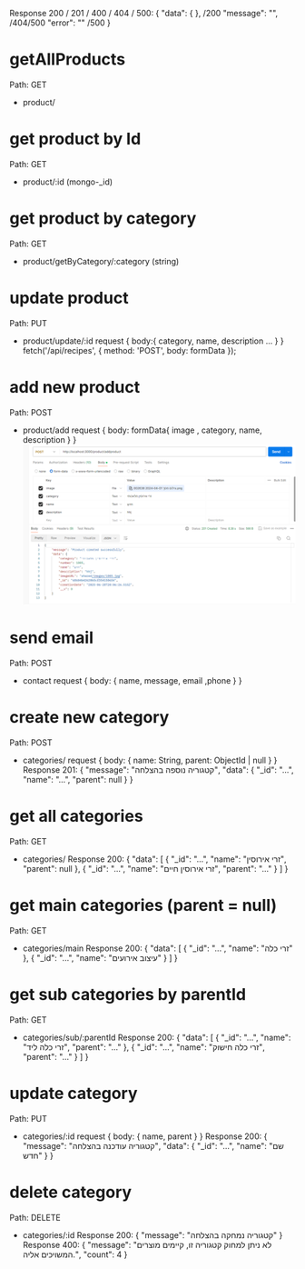 Response 200 / 201 / 400 / 404 / 500:
{
  "data": {  }, /200
  "message": "", /404/500
  "error": "" /500
}

# getAllProducts
Path:
GET
- product/

# get product by Id
Path:
GET
- product/:id (mongo-_id)

# get product by category
Path:
GET
- product/getByCategory/:category (string)

# update product
Path:
PUT
- product/update/:id
request
{
  body:{ category, name, description ... }
}
fetch('/api/recipes', {
  method: 'POST',
  body: formData
});

# add new product
Path:
POST
- product/add
request
{
  body: formData{ image , category, name, description }
}
![example sending](api-docs-image.png)

# send email
Path:
POST
- contact
request
{
  body:
  { 
    name, message, email ,phone
  }
}

# create new category
Path:
POST
- categories/
request
{
  body: {
    name: String,
    parent: ObjectId | null
  }
}
Response 201:
{
  "message": "קטגוריה נוספה בהצלחה",
  "data": { "_id": "...", "name": "...", "parent": null }
}

# get all categories
Path:
GET
- categories/
Response 200:
{
  "data": [
    { "_id": "...", "name": "זרי אירוסין", "parent": null },
    { "_id": "...", "name": "זרי אירוסין חיים", "parent": "..." }
  ]
}

# get main categories (parent = null)
Path:
GET
- categories/main
Response 200:
{
  "data": [
    { "_id": "...", "name": "זרי כלה" },
    { "_id": "...", "name": "עיצוב אירועים" }
  ]
}

# get sub categories by parentId
Path:
GET
- categories/sub/:parentId
Response 200:
{
  "data": [
    { "_id": "...", "name": "זרי כלה ליד", "parent": "..." },
    { "_id": "...", "name": "זרי כלה חישוק", "parent": "..." }
  ]
}

# update category
Path:
PUT
- categories/:id
request
{
  body: { name, parent }
}
Response 200:
{
  "message": "קטגוריה עודכנה בהצלחה",
  "data": { "_id": "...", "name": "שם חדש" }
}

# delete category
Path:
DELETE
- categories/:id
Response 200:
{
  "message": "קטגוריה נמחקה בהצלחה"
}
Response 400:
{
  "message": "לא ניתן למחוק קטגוריה זו, קיימים מוצרים המשויכים אליה.",
  "count": 4
}
